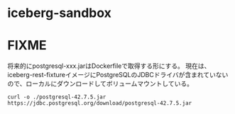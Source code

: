 # iceberg-sandbox

# FIXME
将来的にpostgresql-xxx.jarはDockerfileで取得する形にする。
現在は、iceberg-rest-fixtureイメージにPostgreSQLのJDBCドライバが含まれていないので、ローカルにダウンロードしてボリュームマウントしている。
```
curl -o ./postgresql-42.7.5.jar https://jdbc.postgresql.org/download/postgresql-42.7.5.jar
```
